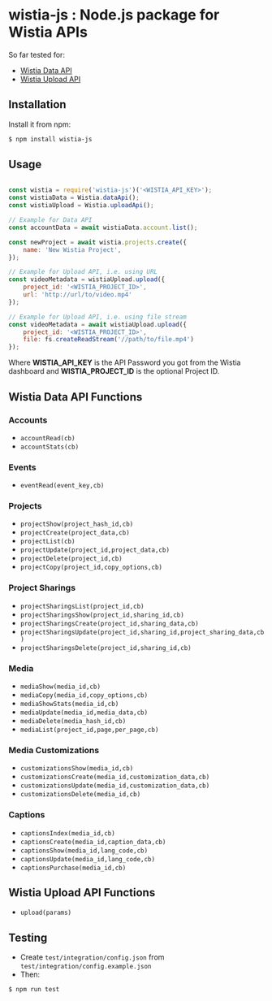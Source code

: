 
# wistia-js : Node.js package for Wistia APIs

So far tested for:

- [Wistia Data API](https://wistia.com/doc/data-api)
- [Wistia Upload API](https://wistia.com/doc/upload-api)

Installation
--------------------------------------

Install it from npm:

```bash
$ npm install wistia-js
```

Usage
--------------------------------------

```js

const wistia = require('wistia-js')('<WISTIA_API_KEY>');
const wistiaData = Wistia.dataApi();
const wistiaUpload = Wistia.uploadApi();

// Example for Data API
const accountData = await wistiaData.account.list();

const newProject = await wistia.projects.create({
	name: 'New Wistia Project',
});

// Example for Upload API, i.e. using URL
const videoMetadata = wistiaUpload.upload({
    project_id: '<WISTIA_PROJECT_ID>',
    url: 'http://url/to/video.mp4'
});

// Example for Upload API, i.e. using file stream
const videoMetadata = await wistiaUpload.upload({
    project_id: '<WISTIA_PROJECT_ID>',
    file: fs.createReadStream('//path/to/file.mp4')
});

```
Where **WISTIA_API_KEY** is the API Password you got from the Wistia dashboard and **WISTIA_PROJECT_ID** is the optional Project ID.

## Wistia Data API Functions

### Accounts

- `accountRead(cb)`
- `accountStats(cb)`

### Events

- `eventRead(event_key,cb)`

### Projects

- `projectShow(project_hash_id,cb)`
- `projectCreate(project_data,cb)`
- `projectList(cb)`
- `projectUpdate(project_id,project_data,cb)`
- `projectDelete(project_id,cb)`
- `projectCopy(project_id,copy_options,cb)`

### Project Sharings

- `projectSharingsList(project_id,cb)`
- `projectSharingsShow(project_id,sharing_id,cb)`
- `projectSharingsCreate(project_id,sharing_data,cb)`
- `projectSharingsUpdate(project_id,sharing_id,project_sharing_data,cb)`
- `projectSharingsDelete(project_id,sharing_id,cb)`

### Media

- `mediaShow(media_id,cb)`
- `mediaCopy(media_id,copy_options,cb)`
- `mediaShowStats(media_id,cb)`
- `mediaUpdate(media_id,media_data,cb)`
- `mediaDelete(media_hash_id,cb)`
- `mediaList(project_id,page,per_page,cb)`

### Media Customizations

- `customizationsShow(media_id,cb)`
- `customizationsCreate(media_id,customization_data,cb)`
- `customizationsUpdate(media_id,customization_data,cb)`
- `customizationsDelete(media_id,cb)`

### Captions

- `captionsIndex(media_id,cb)`
- `captionsCreate(media_id,caption_data,cb)`
- `captionsShow(media_id,lang_code,cb)`
- `captionsUpdate(media_id,lang_code,cb)`
- `captionsPurchase(media_id,cb)`

## Wistia Upload API Functions

- `upload(params)`

Testing
--------------------------------------
* Create `test/integration/config.json` from `test/integration/config.example.json`
* Then:

```bash
$ npm run test
```
